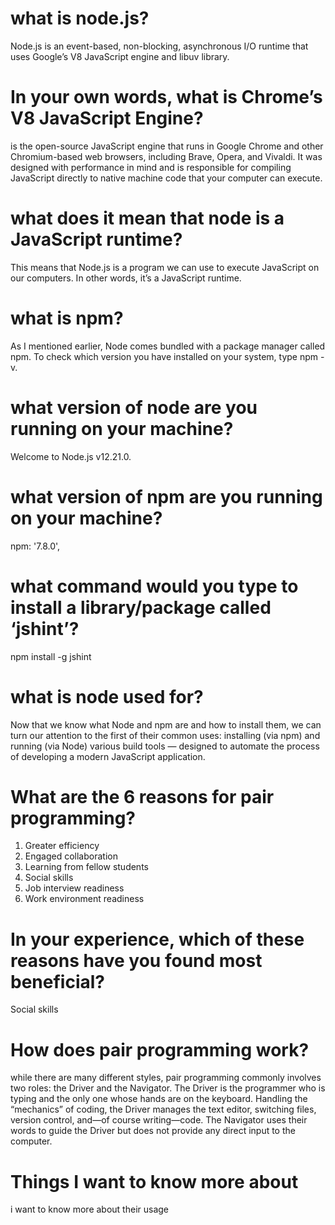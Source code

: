 # what is node.js?
Node.js is an event-based, non-blocking, asynchronous I/O runtime that uses Google’s V8 JavaScript engine and libuv library.
# In your own words, what is Chrome’s V8 JavaScript Engine?
 is the open-source JavaScript engine that runs in Google Chrome and other Chromium-based web browsers, including Brave, Opera, and Vivaldi. It was designed with performance in mind and is responsible for compiling JavaScript directly to native machine code that your computer can execute.
# what does it mean that node is a JavaScript runtime?
This means that Node.js is a program we can use to execute JavaScript on our computers. In other words, it’s a JavaScript runtime.
# what is npm?
As I mentioned earlier, Node comes bundled with a package manager called npm. To check which version you have installed on your system, type npm -v.
# what version of node are you running on your machine?
Welcome to Node.js v12.21.0.
# what version of npm are you running on your machine?
 npm: '7.8.0',
# what command would you type to install a library/package called ‘jshint’?
npm install -g jshint
# what is node used for?
Now that we know what Node and npm are and how to install them, we can turn our attention to the first of their common uses: installing (via npm) and running (via Node) various build tools — designed to automate the process of developing a modern JavaScript application.


# What are the 6 reasons for pair programming?
1. Greater efficiency
1.  Engaged collaboration
1. Learning from fellow students
1. Social skills
1. Job interview readiness
1. Work environment readiness

# In your experience, which of these reasons have you found most beneficial?
Social skills
# How does pair programming work?
while there are many different styles, pair programming commonly involves two roles: the Driver and the Navigator. The Driver is the programmer who is typing and the only one whose hands are on the keyboard. Handling the “mechanics” of coding, the Driver manages the text editor, switching files, version control, and—of course writing—code. The Navigator uses their words to guide the Driver but does not provide any direct input to the computer.

# Things I want to know more about
i want to know more about their usage

